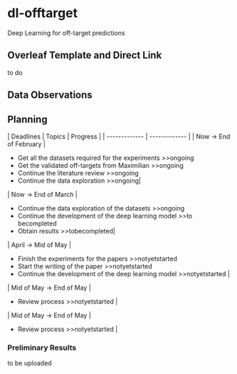 # dl-offtarget

Deep Learning for off-target predictions


## Overleaf Template and Direct Link
to do 

## 

## Data Observations


## Planning 

| Deadlines  | Topics | Progress |
| ------------- | ------------- |
| Now -> End of February  | 
- Get all the datasets required for the experiments >>ongoing 
- Get the validated off-targets from Maximilian >>ongoing
- Continue the literature review >>ongoing
- Continue the data exploration >>ongoing|

| Now ->  End of March | 
- Continue the data exploration of the datasets >>ongoing
- Continue the development of the deep learning model >>to becompleted
- Obtain results >>tobecompleted|


| April ->  Mid of May | 
- Finish the experiments for the papers >>notyetstarted
- Start the writing of the paper >>notyetstarted
- Continue the development of the deep learning model >>notyetstarted |

| Mid of May ->  End of May | 
- Review process >>notyetstarted |

| Mid of May ->  End of May | 
- Review process >>notyetstarted |

### Preliminary Results
to be uploaded
